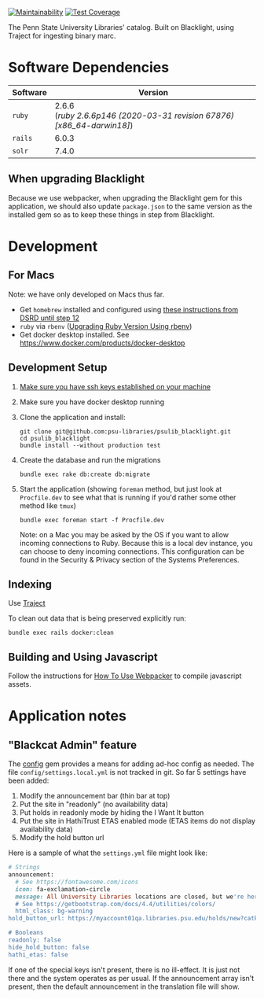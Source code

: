 [![Maintainability](https://api.codeclimate.com/v1/badges/6d63cfd46af32f8d4bd1/maintainability)](https://codeclimate.com/github/psu-libraries/psulib_blacklight/maintainability) [![Test Coverage](https://api.codeclimate.com/v1/badges/6d63cfd46af32f8d4bd1/test_coverage)](https://codeclimate.com/github/psu-libraries/psulib_blacklight/test_coverage)

The Penn State University Libraries' catalog. Built on Blacklight, using Traject for ingesting binary marc.

# Software Dependencies 

| Software |  Version |
|----------|------|
| `ruby`    |  2.6.6 <br> (_ruby 2.6.6p146 (2020-03-31 revision 67876) [x86_64-darwin18]_) |
| `rails`   |  6.0.3 |
| `solr`   |  7.4.0 |

## When upgrading Blacklight

Because we use webpacker, when upgrading the Blacklight gem for this application, we should also update `package.json` to the same version as the installed gem so as to keep these things in step from Blacklight.

# Development 

## For Macs

Note: we have only developed on Macs thus far.

* Get `homebrew` installed and configured using [these instructions from DSRD until step 12](https://github.com/psu-stewardship/scholarsphere/wiki/How-to-Install-on-a-fresh-Mac)
* `ruby` via `rbenv` ([Upgrading Ruby Version Using rbenv](https://github.com/psu-libraries/psulib_blacklight/wiki/Upgrading-Ruby-Version-Using-rbenv))
* Get docker desktop installed. See https://www.docker.com/products/docker-desktop

## Development Setup
1.  [Make sure you have ssh keys established on your machine](https://help.github.com/articles/generating-a-new-ssh-key-and-adding-it-to-the-ssh-agent/#generating-a-new-ssh-key)
1.  Make sure you have docker desktop running
1.  Clone the application and install:
    ``` 
    git clone git@github.com:psu-libraries/psulib_blacklight.git
    cd psulib_blacklight
    bundle install --without production test
    ```

1.  Create the database and run the migrations
    ```
    bundle exec rake db:create db:migrate
    ```

1.  Start the application (showing `foreman` method, but just look at `Procfile.dev` to see what that is running if you'd rather some other method like `tmux`)
    ```
    bundle exec foreman start -f Procfile.dev
    ```
    
    Note: on a Mac you may be asked by the OS if you want to allow incoming connections to Ruby. Because this is a local dev instance, you can choose to deny incoming connections. This configuration can be found in the Security & Privacy section of the Systems Preferences. 

## Indexing

Use [Traject](https://github.com/psu-libraries/psulib_traject#build-an-index)


To clean out data that is being preserved explicitly run:
```
bundle exec rails docker:clean
```

## Building and Using Javascript

Follow the instructions for [How To Use Webpacker](https://github.com/psu-libraries/psulib_blacklight/wiki/How-To-Use-Webpacker) to compile javascript assets.

# Application notes

## "Blackcat Admin" feature

The [config](https://rubygems.org/gems/config) gem provides a means for adding ad-hoc config as needed. The file `config/settings.local.yml` is not tracked in git. So far 5 settings have been added:

1. Modify the announcement bar (thin bar at top)
1. Put the site in "readonly" (no availability data)
1. Put holds in readonly mode by hiding the I Want It button 
1. Put the site in HathiTrust ETAS enabled mode (ETAS items do not display availability data)
1. Modify the hold button url

Here is a sample of what the `settings.yml` file might look like:

```rb
# Strings
announcement:
  # See https://fontawesome.com/icons
  icon: fa-exclamation-circle
  message: All University Libraries locations are closed, but we're here to help! See <a href="https://libraries.psu.edu/covid19"> University Libraries COVID-19 (novel coronavirus) Updates and Resources</a> for more information.
  # See https://getbootstrap.com/docs/4.4/utilities/colors/
  html_class: bg-warning
hold_button_url: https://myaccount01qa.libraries.psu.edu/holds/new?catkey=

# Booleans
readonly: false
hide_hold_button: false
hathi_etas: false
```

If one of the special keys isn't present, there is no ill-effect. It is just not there and the system operates as per usual. If the announcement array isn't present, then the default announcement in the translation file will show.
